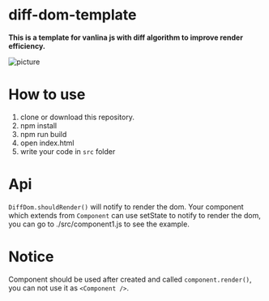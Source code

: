# diff-dom-template
  **This is a template for vanlina js with diff algorithm to improve render efficiency.**   
  
  ![picture](https://media.giphy.com/media/mRnFokMDKnQocunGkD/giphy.gif)
  
# How to use
  1. clone or download this repository.
  2. npm install
  3. npm run build
  4. open index.html
  5. write your code in `src` folder
  

# Api
  `DiffDom.shouldRender()` will notify to render the dom.
  Your component which extends from `Component` can use setState to notify to render the dom, you can go to ./src/component1.js to see the example.

# Notice
  Component should be used after created and called `component.render()`, you can not use it as `<Component />`.
  
  
 
 
